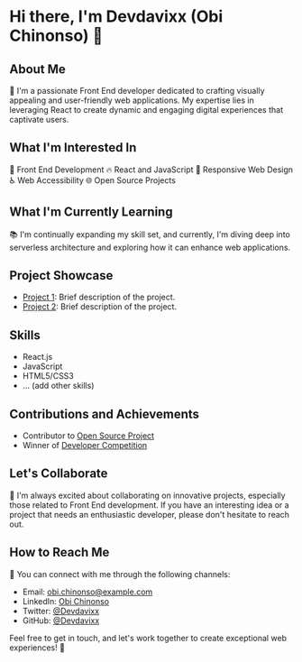 # Hi there, I'm Devdavixx (Obi Chinonso) 👋

## About Me
🚀 I'm a passionate Front End developer dedicated to crafting visually appealing and user-friendly web applications. My expertise lies in leveraging React to create dynamic and engaging digital experiences that captivate users.

## What I'm Interested In
🌟 Front End Development
🔥 React and JavaScript
🎨 Responsive Web Design
♿ Web Accessibility
🌐 Open Source Projects

## What I'm Currently Learning
📚 I'm continually expanding my skill set, and currently, I'm diving deep into serverless architecture and exploring how it can enhance web applications.

## Project Showcase
- [Project 1](link-to-repo): Brief description of the project.
- [Project 2](link-to-repo): Brief description of the project.

## Skills
- React.js
- JavaScript
- HTML5/CSS3
- ... (add other skills)

## Contributions and Achievements
- Contributor to [Open Source Project](link-to-project)
- Winner of [Developer Competition](link-to-achievement)

## Let's Collaborate
🤝 I'm always excited about collaborating on innovative projects, especially those related to Front End development. If you have an interesting idea or a project that needs an enthusiastic developer, please don't hesitate to reach out.

## How to Reach Me
📧 You can connect with me through the following channels:
- Email: obi.chinonso@example.com
- LinkedIn: [Obi Chinonso](https://www.linkedin.com/in/obichinonso)
- Twitter: [@Devdavixx](https://twitter.com/Devdavixx)
- GitHub: [@Devdavixx](https://github.com/Devdavixx)

Feel free to get in touch, and let's work together to create exceptional web experiences! 🚀
